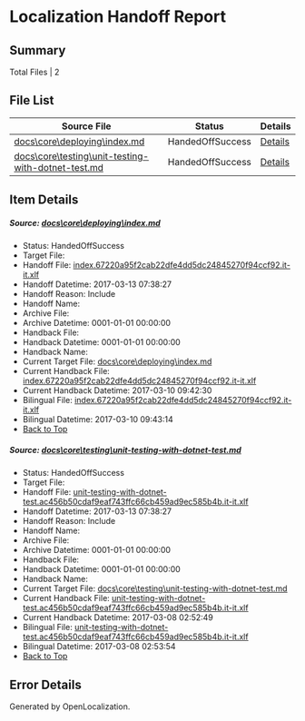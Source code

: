 # <a name='report-top'></a> Localization Handoff Report

## Summary
 Total Files | 2

## File List
 Source File | Status | Details 
 ----------- | ------ | ------- 
 [docs\core\deploying\index.md](https://github.com/dotnet/docs/blob/3845ec46cbd1f65abd9b78f7b81487efed9de2f2/docs/core/deploying/index.md) | HandedOffSuccess | [Details](#953693cb1ebe273393abc69bc7f0481874b4f0fc34)
 [docs\core\testing\unit-testing-with-dotnet-test.md](https://github.com/dotnet/docs/blob/3845ec46cbd1f65abd9b78f7b81487efed9de2f2/docs/core/testing/unit-testing-with-dotnet-test.md) | HandedOffSuccess | [Details](#4d9bfe658f9c3257d53466268c608c6a2bd968e564)

## Item Details
##### <a name='953693cb1ebe273393abc69bc7f0481874b4f0fc34'></a> Source: [docs\core\deploying\index.md](https://github.com/dotnet/docs/blob/3845ec46cbd1f65abd9b78f7b81487efed9de2f2/docs/core/deploying/index.md)
* Status: HandedOffSuccess
* Target File: 
* Handoff File: [index.67220a95f2cab22dfe4dd5dc24845270f94ccf92.it-it.xlf](https://github.com/dotnet/docs.handoff/blob/8d83e8e22dbec1ab6fb00e9abd50547d844ca054/ol-handoff/dotnet/docs.it-it/master/dotnet-core/index.67220a95f2cab22dfe4dd5dc24845270f94ccf92.it-it.xlf)
* Handoff Datetime: 2017-03-13 07:38:27
* Handoff Reason: Include
* Handoff Name: 
* Archive File: 
* Archive Datetime: 0001-01-01 00:00:00
* Handback File: 
* Handback Datetime: 0001-01-01 00:00:00
* Handback Name: 
* Current Target File: [docs\core\deploying\index.md](https://github.com/dotnet/docs.it-it/blob/dc3073098ad52451b3e13bed48d9a00e734afab7/docs/core/deploying/index.md)
* Current Handback File: [index.67220a95f2cab22dfe4dd5dc24845270f94ccf92.it-it.xlf](https://github.com/dotnet/docs.handback/blob/f490b5cb86a284759a9e1e4c58b0b0eb501e3993/ol-handback/dotnet/docs.it-it/master/dotnet-core/index.67220a95f2cab22dfe4dd5dc24845270f94ccf92.it-it.xlf)
* Current Handback Datetime: 2017-03-10 09:42:30
* Bilingual File: [index.67220a95f2cab22dfe4dd5dc24845270f94ccf92.it-it.xlf](https://github.com/dotnet/docs.handback/blob/f490b5cb86a284759a9e1e4c58b0b0eb501e3993/ol-handback/dotnet/docs.it-it/master/dotnet-core/index.67220a95f2cab22dfe4dd5dc24845270f94ccf92.it-it.xlf)
* Bilingual Datetime: 2017-03-10 09:43:14
* [Back to Top](#report-top)

##### <a name='4d9bfe658f9c3257d53466268c608c6a2bd968e564'></a> Source: [docs\core\testing\unit-testing-with-dotnet-test.md](https://github.com/dotnet/docs/blob/3845ec46cbd1f65abd9b78f7b81487efed9de2f2/docs/core/testing/unit-testing-with-dotnet-test.md)
* Status: HandedOffSuccess
* Target File: 
* Handoff File: [unit-testing-with-dotnet-test.ac456b50cdaf9eaf743ffc66cb459ad9ec585b4b.it-it.xlf](https://github.com/dotnet/docs.handoff/blob/8d83e8e22dbec1ab6fb00e9abd50547d844ca054/ol-handoff/dotnet/docs.it-it/master/dotnet-core/unit-testing-with-dotnet-test.ac456b50cdaf9eaf743ffc66cb459ad9ec585b4b.it-it.xlf)
* Handoff Datetime: 2017-03-13 07:38:27
* Handoff Reason: Include
* Handoff Name: 
* Archive File: 
* Archive Datetime: 0001-01-01 00:00:00
* Handback File: 
* Handback Datetime: 0001-01-01 00:00:00
* Handback Name: 
* Current Target File: [docs\core\testing\unit-testing-with-dotnet-test.md](https://github.com/dotnet/docs.it-it/blob/1abba303a2d55570666d291f339a9ae7c2ee45f6/docs/core/testing/unit-testing-with-dotnet-test.md)
* Current Handback File: [unit-testing-with-dotnet-test.ac456b50cdaf9eaf743ffc66cb459ad9ec585b4b.it-it.xlf](https://github.com/dotnet/docs.handback/blob/803e0018c7ac2268eff22cdba3a30fa46e598fa2/ol-handback/dotnet/docs.it-it/master/dotnet-core/unit-testing-with-dotnet-test.ac456b50cdaf9eaf743ffc66cb459ad9ec585b4b.it-it.xlf)
* Current Handback Datetime: 2017-03-08 02:52:49
* Bilingual File: [unit-testing-with-dotnet-test.ac456b50cdaf9eaf743ffc66cb459ad9ec585b4b.it-it.xlf](https://github.com/dotnet/docs.handback/blob/803e0018c7ac2268eff22cdba3a30fa46e598fa2/ol-handback/dotnet/docs.it-it/master/dotnet-core/unit-testing-with-dotnet-test.ac456b50cdaf9eaf743ffc66cb459ad9ec585b4b.it-it.xlf)
* Bilingual Datetime: 2017-03-08 02:53:54
* [Back to Top](#report-top)


## Error Details

Generated by OpenLocalization.
